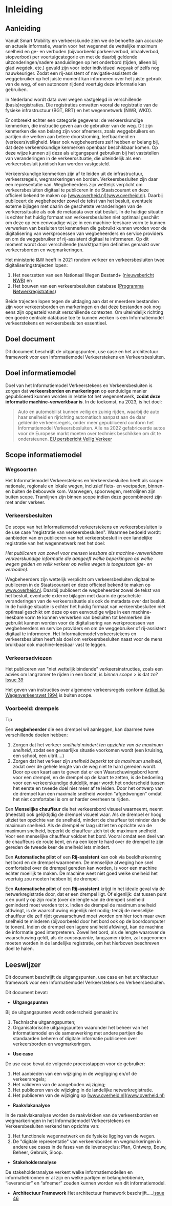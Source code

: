 # Inleiding


## Aanleiding

Vanuit Smart Mobility en verkeerskunde zien we de behoefte aan accurate en actuele informatie, waarin voor het wegennet de wettelijke maximum snelheid en ge- en verboden (bijvoorbeeld parkeerverbod, inhaalverbod, stopverbod) per voertuigcategorie en met de daarbij geldende uitzonderingen/nadere aanduidingen op het onderbord (tijden, alleen bij glad wegdek, etc.) gevuld zijn voor ieder individueel wegvak of zelfs nog nauwkeuriger. Zodat een rij-assistent of navigatie-assistent de weggebruiker op het juiste moment kan informeren over het juiste gebruik van de weg, of een autonoom rijdend voertuig deze informatie kan gebruiken.

In Nederland wordt data over wegen vastgelegd in verschillende (basis)registraties. Die registraties omvatten vooral de registratie van de fysieke infrastructuur (BGT, BRT) en het wegennetwerk (NWB, WKD). 

Er ontbreekt echter een categorie gegevens: de verkeerskundige kenmerken, die instructie geven aan de gebruiker van de weg. Dit zijn kenmerken die van belang zijn voor afnemers, zoals weggebruikers en partijen die werken aan betere doorstroming, leefbaarheid en (verkeers)veiligheid. Maar ook wegbeheerders zelf hebben er belang bij, dat deze verkeerskundige kenmerken openbaar beschikbaar komen. Op deze wijze kunnen zij deze als uitgangspunt gebruiken bij het vaststellen van veranderingen in de verkeerssituatie, die uiteindelijk als een verkeersbesluit juridisch kan worden vastgesteld. 

Verkeerskundige kenmerken zijn af te leiden uit de infrastructuur, verkeersregels, wegmarkeringen en borden. Verkeersbesluiten zijn daar een representatie van. Wegbeheerders zijn wettelijk verplicht om verkeersbesluiten digitaal te publiceren in de Staatscourant en deze officieel bekend te maken op [www.overheid.nl](www.overheid.nl). Daarbij publiceert de wegbeheerder zowel de tekst van het besluit, eventuele externe bijlagen met daarin de geschetste veranderingen van de verkeerssituatie als ook de metadata over dat besluit. In de huidige situatie is echter het huidig formaat van verkeersbesluiten niet optimaal geschikt om deze op een eenvoudige wijze in een machine-leesbare vorm te kunnen verwerken van besluiten tot kenmerken die gebruikt kunnen worden voor de digitalisering van werkprocessen van wegbeheerders en service providers en om de weggebruiker of rij-assistent digitaal te informeren. Op dit moment wordt door verschillende (markt)partijen definities gemaakt over verkeersborden en wegmarkeringen.

Het ministerie I&W heeft in 2021 rondom verkeer en verkeersbesluiten twee digitaliseringstrajecten lopen: 

1. Het neerzetten van een Nationaal Wegen Bestand+ ([nieuwsbericht NWB](https://nationaalwegenbestand.nl/nieuws/ndw-wil-van-nwb-het-wegenbestand-voor-overheidsinformatie-maken)) en
2. Het bouwen van een verkeersbesluiten database ([Programma Netwerkregistraties](https://dutchmobilityinnovations.com/spaces/1270/programma-netwerkregistratie/landing))

Beide trajecten lopen tegen de uitdaging aan dat er meerdere bestanden zijn voor verkeersborden en markeringen en dat deze bestanden ook nog eens zijn opgesteld vanuit verschillende contexten. Om uiteindelijk richting een goede centrale database toe te kunnen werken is een Informatiemodel verkeerstekens en verkeersbesluiten essentieel. 


## Doel document
Dit document beschrijft de uitgangspunten, use case en het architectuur framework voor een Informatiemodel Verkeerstekens en Verkeersbesluiten.


## Doel informatiemodel
Doel van het Informatiemodel Verkeerstekens en Verkeersbesluiten is zorgen dat **verkeersborden en markeringen** op eenduidige manier gepubliceerd kunnen worden in relatie tot het wegennetwerk, **zodat deze informatie machine-verwerkbaar is**. In de toekomst, na 2023, is het doel:

> Auto en automobilist kunnen veilig en zuinig rijden, waarbij de auto haar snelheid en rijrichting automatisch aanpast aan de daar geldende verkeersregels, onder meer gepubliceerd conform het Informatiemodel Verkeersbesluiten. Alle na 2022 gefabriceerde autos voor de Europese markt moeten over techniek beschikken om dit te ondersteunen. [EU persbericht Veilig Verkeer](https://www.consilium.europa.eu/nl/press/press-releases/2019/11/08/safer-cars-in-the-eu/)


## Scope informatiemodel


### Wegsoorten
Het Informatiemodel Verkeerstekens en Verkeersbesluiten heeft als scope: nationale, regionale en lokale wegen, inclusief fiets- en voetpaden, binnen- en buiten de bebouwde kom.
Vaarwegen, spoorwegen, metrolijnen zijn buiten scope. Tramlijnen zijn binnen scope indien deze gecombineerd zijn met ander verkeer.

### Verkeersbesluiten

De scope van het Informatiemodel verkeerstekens en verkeersbesluiten is de use case "registratie van verkeersbesluiten". Waarmee bedoeld wordt: aanbieden van en publiceren van het verkeersbesluit in een landelijke registratie van het wegennetwerk met het doel:

*Het publiceren van zowel voor mensen leesbare als machine-verwerkbare verkeerskundige informatie die aangeeft wélke beperkingen op welke wegen gelden en wélk verkeer op welke wegen is toegestaan (ge- en verboden).*

Wegbeheerders zijn wettelijk verplicht om verkeersbesluiten digitaal te publiceren in de Staatscourant en deze officieel bekend te maken op www.overheid.nl. Daarbij publiceert de wegbeheerder zowel de tekst van het besluit, eventuele externe bijlagen met daarin de geschetste veranderingen van de verkeerssituatie als ook de metadata over dat besluit. In de huidige situatie is echter het huidig formaat van verkeersbesluiten niet optimaal geschikt om deze op een eenvoudige wijze in een machine-leesbare vorm te kunnen verwerken van besluiten tot kenmerken die gebruikt kunnen worden voor de digitalisering van werkprocessen van wegbeheerders en service providers en om de weggebruiker of rij-assistent digitaal te informeren. Het Informatiemodel verkeerstekens en verkeersbesluiten heeft als doel om verkeersbesluiten naast voor de mens bruikbaar ook machine-leesbaar vast te leggen. 


### Verkeersadviezen

Het publiceren van "niet wettelijk bindende" verkeersinstructies, zoals een advies om langzamer te rijden in een bocht, is *binnen scope* > is dat zo? [Issue 39](https://github.com/Stichting-CROW/verkeersborden/issues/39)

Het geven van instructies over algemene verkeersregels conform [Artikel 5a Wegenverkeerswet 1994](https://wetten.overheid.nl/jci1.3:c:BWBR0006622&hoofdstuk=II&paragraaf=1&artikel=5a&z=2021-10-19&g=2021-10-19) is buiten scope. 


### Voorbeeld: drempels

> [!TIP]
> Een **wegbeheerder** die een drempel wil aanleggen, kan daarmee twee verschillende doelen hebben:
>    1. Zorgen dat het verkeer *snelheid mindert ten opzichte van de maximum snelheid*, zodat een gevaarlijke situatie voorkomen wordt (een kruising, een school, een uitrit....)
>    2. Zorgen dat het verkeer zijn *snelheid beperkt tot de maximum snelheid*, zodat over de gehele lengte van de weg niet te hard gereden wordt.
>    Door op een kaart aan te geven dat er een Waarschuwingsbord komt voor een drempel, en de drempel op de kaart te zetten, is de bedoeling voor een verkeerskundige duidelijk, maar wordt het onderscheid tussen het eerste en tweede doel niet meer af te leiden. Door het ontwerp van de drempel kan een maximale snelheid worden "afgedwongen" omdat het niet comfortabel is om er harder overheen te rijden.
>    
>    Een **Menselijke chauffeur** die het verkeersbord visueel waarneemt, neemt (meestal) ook gelijktijdig de drempel visueel waar. Als de drempel er hoog uitziet ten opzichte van de snelheid, mindert de chauffeur tot minder dan de maximum snelheid. Als de drempel er laag uitziet ten opzichte van de maximum snelheid, beperkt de chauffeur zich tot de maximum snelheid. Voor een menselijke chauffeur voldoet het bord. Vooral omdat een deel van de chauffeurs de route kent, en na een keer te hard over de drempel te zijn gereden de tweede keer de snelheid iets mindert.
>    
>    Een **Automatische pilot** of een **Rij-assistent** kan ook via beeldherkenning het bord en de drempel waarnemen. De menselijke afweging hoe snel comfortabel over de drempel gereden kan worden, is voor een machine echter moeilijk te maken. De machine weet niet goed welke snelheid het voertuig zou moeten hebben bij de drempel. 
>    
>    Een **Automatische pilot** of een **Rij-assistent** krijgt in het ideale geval via de netwerkregistratie door, dat er een drempel ligt. Of eigenlijk: dat tussen punt x en punt y op zijn route (over de lengte van de drempel) snelheid geminderd moet worden tot x. Indien de drempel de maximum snelheid afdwingt, is de waarschuwing eigenlijk niet nodig; tenzij de menselijke chauffeur die zelf rijdt gewaarschuwd moet worden om hier toch maar even snelheid te minderen (bijvoorbeeld door het bord ook op de boordcomputer te tonen). Indien de drempel een lagere snelheid afdwingt, kan de machine de informatie goed interpreteren. Zowel het bord, als de lengte waarover de waarschuwing geldt, als de *consequentie*, langzamer rijden, zal opgenomen moeten worden in de landelijke registratie, om het hierboven beschreven doel te halen.



## Leeswijzer

Dit document beschrijft de uitgangspunten, use case en het architectuur framework voor een Informatiemodel Verkeerstekens en Verkeersbesluiten.


Dit document bevat: 

* **Uitgangspunten**

Bij de uitgangspunten wordt onderscheid gemaakt in:
1. Technische uitganngspunten;
2. Organisatorische uitgangspunten waaronder het beheer van het informatiemodel en de samenwerking met andere partijen die standaarden beheren of digitale informatie publiceren over verkeersborden en wegmarkeringen.

* **Use case**

De use case bevat de volgende processtappen voor de gebruiker:
1. Het aanbieden van een wijziging in de wegligging en/of de verkeersregels;
2. Het valideren van de aangeboden wijziging;
3. Het publiceren van de wijziging in de landelijke netwerkregistratie.
4. Het publiceren van de wijziging op [www.overheid.nl](www.overheid.nl) 

* **Raakvlakanalyse**

In de raakvlakanalyse worden de raakvlakken van de verkeersborden en wegmarkeringen in het Informatiemodel Verkeerstekens en Verkeersbesluiten verkend ten opzichte van:
1. Het functionele wegennetwerk en de fysieke ligging van de wegen.
2. De "digitale representatie" van verkeersborden en wegmarkeringen in andere use cases in de fases van de levenscyclus: Plan, Ontwerp, Bouw, Beheer, Gebruik, Sloop.

* **Stakeholderanalyse**

De stakeholderanalyse verkent welke informatiemodellen en informatiebronnen er al zijn en welke partijen er belanghebbende, “leverancier” en “afnemer” zouden kunnen worden van dit informatiemodel.  

* **Architectuur Framework**
Het architectuur framework beschrijft.....[issue 46](https://github.com/Stichting-CROW/verkeersborden/issues/46)




